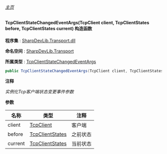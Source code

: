 ###### [主页](./Index.md "主页")

#### TcpClientStateChangedEventArgs(TcpClient client, TcpClientStates before, TcpClientStates current) 构造函数

**程序集** : [SharpDevLib.Transport.dll](./SharpDevLib.Transport.assembly.md "SharpDevLib.Transport.dll")

**命名空间** : [SharpDevLib.Transport](./SharpDevLib.Transport.namespace.md "SharpDevLib.Transport")

**所属类型** : [TcpClientStateChangedEventArgs](./SharpDevLib.Transport.TcpClientStateChangedEventArgs.md "TcpClientStateChangedEventArgs")

``` csharp
public TcpClientStateChangedEventArgs(TcpClient client, TcpClientStates before, TcpClientStates current)
```
**注释**

*实例化Tcp客户端状态变更事件参数*


**参数**

|名称|类型|注释|
|---|---|---|
|client|[TcpClient](./SharpDevLib.Transport.TcpClient.md "TcpClient")|客户端|
|before|[TcpClientStates](./SharpDevLib.Transport.TcpClientStates.md "TcpClientStates")|之前状态|
|current|[TcpClientStates](./SharpDevLib.Transport.TcpClientStates.md "TcpClientStates")|当前状态|


